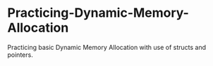 # Practicing-Dynamic-Memory-Allocation
Practicing basic Dynamic Memory Allocation with use of structs and pointers.
